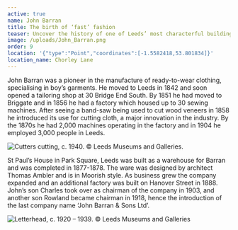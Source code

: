 ```yaml
---
active: true
name: John Barran
title: The birth of ‘fast’ fashion
teaser: Uncover the history of one of Leeds’ most characterful buildings
image: /uploads/John_Barran.png
order: 9
location: '{"type":"Point","coordinates":[-1.5582418,53.801834]}'
location_name: Chorley Lane
---
```

John Barran was a pioneer in the manufacture of ready-to-wear clothing, specialising in boy’s garments. He moved to Leeds in 1842 and soon opened a tailoring shop at 30 Bridge End South. By 1851 he had moved to Briggate and in 1856 he had a factory which housed up to 30 sewing machines. After seeing a band-saw being used to cut wood veneers in 1858 he introduced its use for cutting cloth, a major innovation in the industry. By the 1870s he had 2,000 machines operating in the factory and in 1904 he employed 3,000 people in Leeds.

![](/uploads/0036.jpg "Cutters cutting, c. 1940. © Leeds Museums and Galleries.")

St Paul’s House in Park Square, Leeds was built as a warehouse for Barran and was completed in 1877-1878. The ware was designed by architect Thomas Ambler and is in Moorish style. As business grew the company expanded and an additional factory was built on Hanover Street in 1888. John’s son Charles took over as chairman of the company in 1903, and another son Rowland became chairman in 1918, hence the introduction of the last company name ‘John Barran & Sons Ltd’.

![](/uploads/0125.jpg "Letterhead, c. 1920 – 1939. © Leeds Museums and Galleries")
